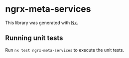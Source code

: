 # ngrx-meta-services

This library was generated with [Nx](https://nx.dev).

## Running unit tests

Run `nx test ngrx-meta-services` to execute the unit tests.
